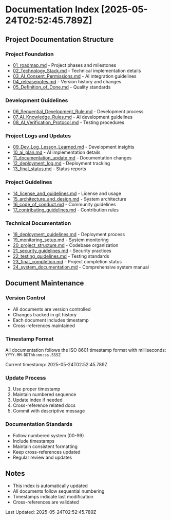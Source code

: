 # Documentation Index [2025-05-24T02:52:45.789Z]

## Project Documentation Structure

### Project Foundation
- [01_roadmap.md](01_roadmap.md) - Project phases and milestones
- [02_Technology_Stack.md](02_Technology_Stack.md) - Technical implementation details
- [03_AI_Consent_Permissions.md](03_AI_Consent_Permissions.md) - AI integration guidelines
- [04_releasenotes.md](04_releasenotes.md) - Version history and changes
- [05_Definition_of_Done.md](05_Definition_of_Done.md) - Quality standards

### Development Guidelines
- [06_Sequential_Development_Rule.md](06_Sequential_Development_Rule.md) - Development process
- [07_AI_Knowledge_Rules.md](07_AI_Knowledge_Rules.md) - AI development guidelines
- [08_AI_Verification_Protocol.md](08_AI_Verification_Protocol.md) - Testing procedures

### Project Logs and Updates
- [09_Dev_Log_Lesson_Learned.md](09_Dev_Log_Lesson_Learned.md) - Development insights
- [10_ai_plan.md](10_ai_plan.md) - AI implementation details
- [11_documentation_update.md](11_documentation_update.md) - Documentation changes
- [12_deployment_log.md](12_deployment_log.md) - Deployment tracking
- [13_final_status.md](13_final_status.md) - Status reports

### Project Guidelines
- [14_license_and_guidelines.md](14_license_and_guidelines.md) - License and usage
- [15_architecture_and_design.md](15_architecture_and_design.md) - System architecture
- [16_code_of_conduct.md](16_code_of_conduct.md) - Community guidelines
- [17_contributing_guidelines.md](17_contributing_guidelines.md) - Contribution rules

### Technical Documentation
- [18_deployment_guidelines.md](18_deployment_guidelines.md) - Deployment process
- [19_monitoring_setup.md](19_monitoring_setup.md) - System monitoring
- [20_project_structure.md](20_project_structure.md) - Codebase organization
- [21_security_guidelines.md](21_security_guidelines.md) - Security practices
- [22_testing_guidelines.md](22_testing_guidelines.md) - Testing standards
- [23_final_completion.md](23_final_completion.md) - Project completion status
- [24_system_documentation.md](24_system_documentation.md) - Comprehensive system manual

## Document Maintenance

### Version Control
- All documents are version controlled
- Changes tracked in git history
- Each document includes timestamp
- Cross-references maintained

### Timestamp Format
All documentation follows the ISO 8601 timestamp format with milliseconds:
`YYYY-MM-DDThh:mm:ss.SSSZ`

Current timestamp: 2025-05-24T02:52:45.789Z

### Update Process
1. Use proper timestamp
2. Maintain numbered sequence
3. Update index if needed
4. Cross-reference related docs
5. Commit with descriptive message

### Documentation Standards
- Follow numbered system (00-99)
- Include timestamps
- Maintain consistent formatting
- Keep cross-references updated
- Regular review and updates

## Notes
- This index is automatically updated
- All documents follow sequential numbering
- Timestamps indicate last modification
- Cross-references are validated

Last Updated: 2025-05-24T02:52:45.789Z
